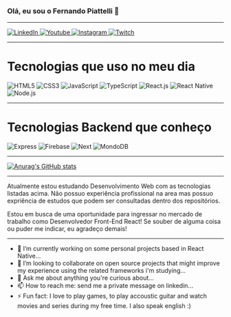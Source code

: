 ### Olá, eu sou o Fernando Piattelli 👋

------------------------------------------------------------------------------------------------------------------------------

<a href="https://www.linkedin.com/in/nandopiattelli/">
 <img alt="LinkedIn" src="https://img.shields.io/badge/LinkedIn-0077B5?style=for-the-badge&logo=linkedin&logoColor=white"/>
</a>

<a href="https://youtube.com/c/nandoxplay">
 <img alt="Youtube" src="https://img.shields.io/badge/YouTube-FF0000?style=for-the-badge&logo=youtube&logoColor=white"/>
</a>

<a href="https://instagram.com/sk_nandowl">
 <img alt="Instagram" src="https://img.shields.io/badge/Instagram-E4405F?style=for-the-badge&logo=instagram&logoColor=white"/>
</a>

<a href="https://twitch.tv/nandowl">
 <img alt="Twitch" src="https://img.shields.io/badge/Twitch-9146FF?style=for-the-badge&logo=twitch&logoColor=white"/>
</a>


----------------------------------------------------------------------------------------------------------------------------

# Tecnologias que uso no meu dia

<img alt="HTML5" src="https://img.shields.io/badge/HTML5-E34F26?style=for-the-badge&logo=html5&logoColor=white"/> <img alt="CSS3" src="https://img.shields.io/badge/CSS3-1572B6?style=for-the-badge&logo=css3&logoColor=white"/> <img alt="JavaScript" src="https://img.shields.io/badge/JavaScript-323330?style=for-the-badge&logo=javascript&logoColor=F7DF1E"/> <img alt="TypeScript" src="https://img.shields.io/badge/TypeScript-007ACC?style=for-the-badge&logo=typescript&logoColor=white"/> <img alt="React.js" src="https://img.shields.io/badge/React-20232A?style=for-the-badge&logo=react&logoColor=61DAFB"/> <img alt="React Native" src="https://img.shields.io/badge/React_Native-20232A?style=for-the-badge&logo=react&logoColor=61DAFB"/> <img alt="Node.js" src="https://img.shields.io/badge/Node.js-339933?style=for-the-badge&logo=nodedotjs&logoColor=white"/>

--------------------------------------------------------------------------------------------------------------------------

# Tecnologias Backend que conheço

<img alt="Express" src="https://img.shields.io/badge/Express.js-000000?style=for-the-badge&logo=express&logoColor=white"/> <img alt="Firebase" src="https://img.shields.io/badge/firebase-ffca28?style=for-the-badge&logo=firebase&logoColor=black"/> <img alt="Next" src="https://img.shields.io/badge/next.js-000000?style=for-the-badge&logo=nextdotjs&logoColor=white"/> <img alt="MondoDB" src="https://img.shields.io/badge/MongoDB-4EA94B?style=for-the-badge&logo=mongodb&logoColor=white"/>

---------------------------------------------------------------------------------------------------------------------------

[![Anurag's GitHub stats](https://github-readme-stats.vercel.app/api?username=nandowl&theme=merko&show_icons=true&title_color=FFA500&icon_color=FFA500&border_color=FFA500)](https://github.com/anuraghazra/github-readme-stats)

---------------------------------------------------------------------------------------------------------------------------

Atualmente estou estudando Desenvolvimento Web com as tecnologias listadas acima.
Não possuo experiência profissional na area mas possuo expriência de estudos que podem ser consultadas dentro dos repositórios.

Estou em busca de uma oportunidade para ingressar no mercado de trabalho como Desenvolvedor Front-End React!
Se souber de alguma coisa ou puder me indicar, eu agradeço demais!

---------------------------------------------------------------------------------------------------------------------------

- 🔭 I’m currently working on some personal projects based in React Native...
- 👯 I’m looking to collaborate on open source projects that might improve my experience using the related frameworks i'm studying...
- 💬 Ask me about anything you're curious about...
- 📫 How to reach me: send me a private message on linkedin...
- ⚡ Fun fact: I love to play games, to play accoustic guitar and watch movies and series during my free time. I also speak english :)

